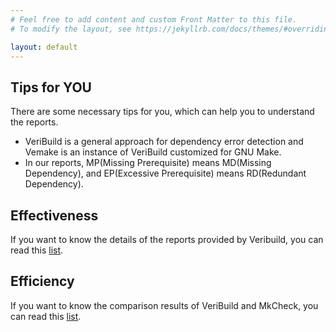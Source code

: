 ```yaml
---
# Feel free to add content and custom Front Matter to this file.
# To modify the layout, see https://jekyllrb.com/docs/themes/#overriding-theme-defaults

layout: default
---
```


## Tips for YOU
There are some necessary tips for you, which can help you to understand the reports.
- VeriBuild is a general approach for dependency error detection and Vemake is an instance of VeriBuild customized for GNU Make.
- In our reports, MP(Missing Prerequisite) means MD(Missing Dependency), and EP(Excessive Prerequisite) means RD(Redundant Dependency).

## Effectiveness
If you want to know the details of the reports provided by Veribuild, you can read this [list](/list).

## Efficiency
If you want to know the comparison results of VeriBuild and MkCheck, you can read this [list](/compare).